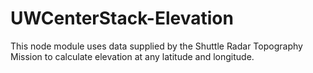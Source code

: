 UWCenterStack-Elevation
=======================

This node module uses data supplied by the Shuttle Radar Topography
Mission to calculate elevation at any latitude and longitude.
